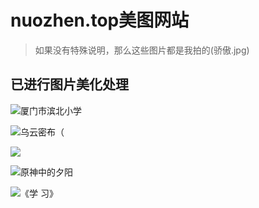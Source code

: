 # nuozhen.top美图网站

>如果没有特殊说明，那么这些图片都是我拍的(骄傲.jpg)

## 已进行图片美化处理

![厦门市滨北小学](https://www.z4a.net/images/2021/07/12/binbei.jpg "雨后拍的 哈哈哈")

![乌云密布（](https://www.z4a.net/images/2021/07/12/wuyun.jpg "WOW")

![](https://www.z4a.net/images/2021/07/12/xiyang.png)

![原神中的夕阳](https://www.z4a.net/images/2021/07/12/xiyang2.png "太美了把")

![《学 习》](https://www.z4a.net/images/2021/07/12/zuoye.jpg "当然只是摆一下子而已啦")

